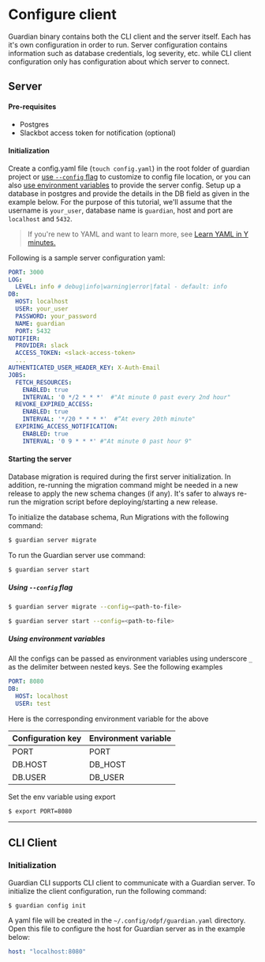# Configure client

Guardian binary contains both the CLI client and the server itself. Each has it's own configuration in order to run. Server configuration contains information such as database credentials, log severity, etc. while CLI client configuration only has configuration about which server to connect.

## Server

#### Pre-requisites

- Postgres
- Slackbot access token for notification (optional)

#### Initialization

Create a config.yaml file (`touch config.yaml`) in the root folder of guardian project or [use `--config` flag](#using---config-flag) to customize to config file location, or you can also [use environment variables](#using-environment-variables) to provide the server config. Setup up a database in postgres and provide the details in the DB field as given in the example below. For the purpose of this tutorial, we'll assume that the username is `your_user`, database name is `guardian`, host and port are `localhost` and `5432`.

> If you're new to YAML and want to learn more, see [Learn YAML in Y minutes.](https://learnxinyminutes.com/docs/yaml/)

Following is a sample server configuration yaml:

```yaml
PORT: 3000
LOG:
  LEVEL: info # debug|info|warning|error|fatal - default: info
DB:
  HOST: localhost
  USER: your_user
  PASSWORD: your_password
  NAME: guardian
  PORT: 5432
NOTIFIER:
  PROVIDER: slack
  ACCESS_TOKEN: <slack-access-token>
  ...
AUTHENTICATED_USER_HEADER_KEY: X-Auth-Email
JOBS:
  FETCH_RESOURCES:
    ENABLED: true
    INTERVAL: '0 */2 * * *'  #"At minute 0 past every 2nd hour"
  REVOKE_EXPIRED_ACCESS:
    ENABLED: true
    INTERVAL: '*/20 * * * *'  #“At every 20th minute"
  EXPIRING_ACCESS_NOTIFICATION:
    ENABLED: true
    INTERVAL: '0 9 * * *' #"At minute 0 past hour 9"
```

<!-- TODO: add documentation for notifier messsages -->

#### Starting the server

Database migration is required during the first server initialization. In addition, re-running the migration command might be needed in a new release to apply the new schema changes (if any). It's safer to always re-run the migration script before deploying/starting a new release.

To initialize the database schema, Run Migrations with the following command:

```sh
$ guardian server migrate
```

To run the Guardian server use command:

```sh
$ guardian server start
```

##### Using `--config` flag

```sh
$ guardian server migrate --config=<path-to-file>
```

```sh
$ guardian server start --config=<path-to-file>
```

##### Using environment variables

All the configs can be passed as environment variables using underscore `_` as the delimiter between nested keys. See the following examples

```yaml
PORT: 8080
DB:
  HOST: localhost
  USER: test
```

Here is the corresponding environment variable for the above

| Configuration key | Environment variable |
| ----------------- | -------------------- |
| PORT              | PORT                 |
| DB.HOST           | DB_HOST              |
| DB.USER           | DB_USER              |

Set the env variable using export

```
$ export PORT=8080
```

---

## CLI Client

### Initialization

Guardian CLI supports CLI client to communicate with a Guardian server. To initialize the client configuration, run the following command:

```sh
$ guardian config init
```

A yaml file will be created in the `~/.config/odpf/guardian.yaml` directory. Open this file to configure the host for Guardian server as in the example below:

```yaml
host: "localhost:8080"
```
